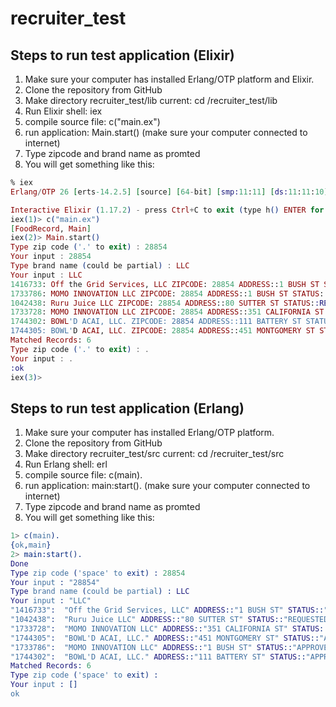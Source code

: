 # recruiter_test

## Steps to run test application (Elixir)

1. Make sure your computer has installed Erlang/OTP platform and Elixir.
2. Clone the repository from GitHub
3. Make directory recruiter_test/lib current: cd <your base dir>/recruiter_test/lib
4. Run Elixir shell: iex
5. compile source file: c("main.ex")
6. run application: Main.start()
   (make sure your computer connected to internet)
7. Type zipcode and brand name as promted
8. You will get something like this:

```elixir
% iex
Erlang/OTP 26 [erts-14.2.5] [source] [64-bit] [smp:11:11] [ds:11:11:10] [async-threads:1] [dtrace]

Interactive Elixir (1.17.2) - press Ctrl+C to exit (type h() ENTER for help)
iex(1)> c("main.ex")
[FoodRecord, Main]
iex(2)> Main.start()
Type zip code ('.' to exit) : 28854
Your input : 28854
Type brand name (could be partial) : LLC
Your input : LLC
1416733: Off the Grid Services, LLC ZIPCODE: 28854 ADDRESS::1 BUSH ST STATUS::REQUESTED
1733786: MOMO INNOVATION LLC ZIPCODE: 28854 ADDRESS::1 BUSH ST STATUS::APPROVED
1042438: Ruru Juice LLC ZIPCODE: 28854 ADDRESS::80 SUTTER ST STATUS::REQUESTED
1733728: MOMO INNOVATION LLC ZIPCODE: 28854 ADDRESS::351 CALIFORNIA ST STATUS::APPROVED
1744302: BOWL'D ACAI, LLC. ZIPCODE: 28854 ADDRESS::111 BATTERY ST STATUS::APPROVED
1744305: BOWL'D ACAI, LLC. ZIPCODE: 28854 ADDRESS::451 MONTGOMERY ST STATUS::APPROVED
Matched Records: 6
Type zip code ('.' to exit) : .
Your input : .
:ok
iex(3)> 
```

## Steps to run test application (Erlang)

1. Make sure your computer has installed Erlang/OTP platform.
2. Clone the repository from GitHub
3. Make directory recruiter_test/src current: cd <your base dir>/recruiter_test/src
4. Run Erlang shell: erl
5. compile source file: c(main).
6. run application: main:start().
   (make sure your computer connected to internet)
7. Type zipcode and brand name as promted
8. You will get something like this:

```erlang
1> c(main).     
{ok,main}
2> main:start().
Done
Type zip code ('space' to exit) : 28854
Your input : "28854"
Type brand name (could be partial) : LLC
Your input : "LLC"
"1416733":  "Off the Grid Services, LLC" ADDRESS::"1 BUSH ST" STATUS::"REQUESTED"
"1042438":  "Ruru Juice LLC" ADDRESS::"80 SUTTER ST" STATUS::"REQUESTED"
"1733728":  "MOMO INNOVATION LLC" ADDRESS::"351 CALIFORNIA ST" STATUS::"APPROVED"
"1744305":  "BOWL'D ACAI, LLC." ADDRESS::"451 MONTGOMERY ST" STATUS::"APPROVED"
"1733786":  "MOMO INNOVATION LLC" ADDRESS::"1 BUSH ST" STATUS::"APPROVED"
"1744302":  "BOWL'D ACAI, LLC." ADDRESS::"111 BATTERY ST" STATUS::"APPROVED"
Matched Records: 6
Type zip code ('space' to exit) :  
Your input : []
ok
```

